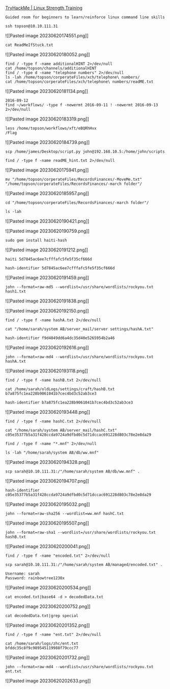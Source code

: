[TryHackMe | Linux Strength Training](https://tryhackme.com/room/linuxstrengthtraining)

```
Guided room for beginners to learn/reinforce linux command line skills
```

```
ssh topson@10.10.111.31
```

![[Pasted image 20230620174551.png]]

```
cat ReadMeIfStuck.txt
```

![[Pasted image 20230620180052.png]]

```
find / -type f -name additionalHINT 2>/dev/null
cat /home/topson/channels/additionalHINT
find / -type d -name "telephone numbers" 2>/dev/null
ls -lah /home/topson/corperateFiles/xch/telephone\ numbers/
cat /home/topson/corperateFiles/xch/telephone\ numbers/readME.txt
```

![[Pasted image 20230620181134.png]]

```
2016-09-12
find ~/workflows/ -type f -newermt 2016-09-11 ! -newermt 2016-09-13 2>/dev/null
```

![[Pasted image 20230620183319.png]]

```
less /home/topson/workflows/xft/eBQRhHvx
/Flag
```

![[Pasted image 20230620184739.png]]


```
scp /home/james/Desktop/script.py john@192.168.10.5:/home/john/scripts
```


```
find / -type f -name readME_hint.txt 2>/dev/null
```

![[Pasted image 20230620175941.png]]

```
mv "/home/topson/corperateFiles/RecordsFinances/-MoveMe.txt" "/home/topson/corperateFiles/RecordsFinances/-march folder"/
```

![[Pasted image 20230620185957.png]]

```
cd "/home/topson/corperateFiles/RecordsFinances/-march folder"/

ls -lah
```

![[Pasted image 20230620190421.png]]

![[Pasted image 20230620190759.png]]

```
sudo gem install haiti-hash
```

![[Pasted image 20230620191212.png]]

```
haiti 5d7845ac6ee7cfffafc5fe5f35cf666d

hash-identifier 5d7845ac6ee7cfffafc5fe5f35cf666d
```

![[Pasted image 20230620191459.png]]

```
john --format=raw-md5 --wordlist=/usr/share/wordlists/rockyou.txt hash1.txt
```

![[Pasted image 20230620191838.png]]

![[Pasted image 20230620192150.png]]

```
find / -type f -name hashA.txt 2>/dev/null
```

```
cat "/home/sarah/system AB/server_mail/server settings/hashA.txt"
```

```
hash-identifier f9d4049dd6a4dc35d40e5265954b2a46
```

![[Pasted image 20230620192616.png]]

```
john --format=raw-md4 --wordlist=/usr/share/wordlists/rockyou.txt hashA.txt
```

![[Pasted image 20230620193118.png]]

```
find / -type f -name hashB.txt 2>/dev/null
```

```
cat /home/sarah/oldLogs/settings/craft/hashB.txt
b7a875fc1ea228b9061041b7cec4bd3c52ab3ce3
```

```
hash-identifier b7a875fc1ea228b9061041b7cec4bd3c52ab3ce3
```

![[Pasted image 20230620193448.png]]

```
find / -type f -name hashC.txt 2>/dev/null
```

```
cat "/home/sarah/system AB/server_mail/hashC.txt"
c05e35377b5a31f428ccda9724a9dfbd0c5d71dccac691228d803c78e2e8da29
```

```
find / -type f -name "*.mnf" 2>/dev/null
```

```
ls -lah "/home/sarah/system AB/db/ww.mnf"
```

![[Pasted image 20230620194328.png]]

```
scp sarah@10.10.111.31:/"/home/sarah/system AB/db/ww.mnf" .
```

![[Pasted image 20230620194707.png]]

```
hash-identifier c05e35377b5a31f428ccda9724a9dfbd0c5d71dccac691228d803c78e2e8da29
```

![[Pasted image 20230620195032.png]]

```
john --format=raw-sha256 --wordlist=ww.mnf hashC.txt
```

![[Pasted image 20230620195507.png]]

```
john --format=raw-sha1 --wordlist=/usr/share/wordlists/rockyou.txt hashB.txt
```

![[Pasted image 20230620200041.png]]

```
find / -type f -name "encoded.txt" 2>/dev/null
```

```
scp sarah@10.10.111.31:/"/home/sarah/system AB/managed/encoded.txt" .
```

```
Username: sarah
Password: rainbowtree1230x
```

![[Pasted image 20230620200534.png]]

```
cat encoded.txt|base64 -d > decodedData.txt
```

![[Pasted image 20230620200752.png]]

```
cat decodedData.txt|grep special
```

![[Pasted image 20230620201352.png]]

```
find / -type f -name "ent.txt" 2>/dev/null
```

```
cat /home/sarah/logs/zhc/ent.txt
bfddc35c8f9c989545119988f79ccc77
```

![[Pasted image 20230620201732.png]]

```
john --format=raw-md4 --wordlist=/usr/share/wordlists/rockyou.txt ent.txt
```

![[Pasted image 20230620202633.png]]

